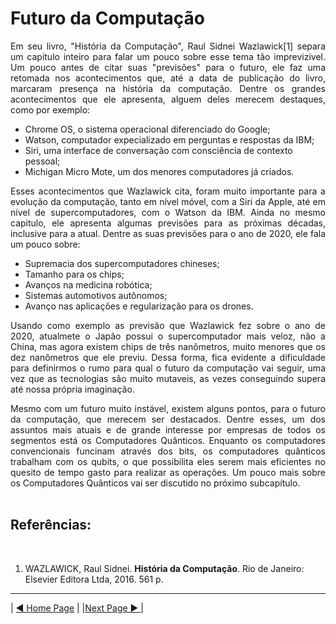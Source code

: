# Futuro da Computação
<p align="justify">
Em seu livro, "História da Computação", Raul Sidnei Wazlawick[1] separa um capitulo inteiro para falar um pouco sobre esse tema tão imprevizivel. Um pouco antes de citar suas "previsões" para o futuro, ele faz uma retomada nos acontecimentos que, até a data de publicação do livro, marcaram presença na história da computação. Dentre os grandes acontecimentos  que ele apresenta, alguem deles merecem destaques, como por exemplo:

 - Chrome OS, o sistema operacional diferenciado do Google;
 - Watson, computador expecializado em perguntas e respostas da IBM;
 - Siri, uma interface de conversação com consciência de contexto pessoal; 
 - Michigan Micro Mote, um dos menores computadores já criados.

<p align="justify">
Esses acontecimentos que Wazlawick cita, foram muito importante para a evolução da computação, tanto em nível móvel, com a Siri da Apple, até em nível de supercomputadores, com o Watson da IBM. Ainda no mesmo capitulo, ele apresenta algumas previsões para as próximas décadas, inclusive para a atual. Dentre as suas previsões para o ano de 2020, ele fala um pouco sobre: 


- Supremacia dos supercomputadores chineses; 
- Tamanho para os chips;
- Avanços na medicina robótica;
- Sistemas automotivos autônomos;
- Avanço nas aplicações e regularização para os drones.

<p align="justify">
Usando como exemplo as previsão que Wazlawick fez sobre o ano de 2020, atualmete o Japão possui o supercomputador mais veloz, não a China, mas agora existem chips de três nanômetros, muito menores que os dez nanômetros que ele previu. Dessa forma, fica evidente a dificuldade para definirmos o rumo para qual o futuro da computação vai seguir, uma vez que as tecnologias são muito mutaveis, as vezes conseguindo supera até nossa própria imaginação.

<p align="justify">
Mesmo com um futuro muito instável, existem alguns pontos, para o futuro da computação, que merecem ser destacados. Dentre esses, um dos assuntos mais atuais e de grande interesse por empresas de todos os segmentos está os Computadores Quânticos. Enquanto os computadores convencionais funcinam através dos bits, os computadores quânticos trabalham com os qubits, o que possibilita eles serem mais eficientes no quesito de tempo gasto para realizar as operações. Um pouco mais sobre os Computadores Quânticos vai ser discutido no próximo subcapítulo.

<br>
<br>

## Referências:
<br>

1. WAZLAWICK, Raul Sidnei. **História da Computação**. Rio de Janeiro: Elsevier Editora Ltda, 2016. 561 p. 

** **

| [◀ Home Page](README.md)  | |[Next Page ▶ ](computadores_quanticos.md) |

